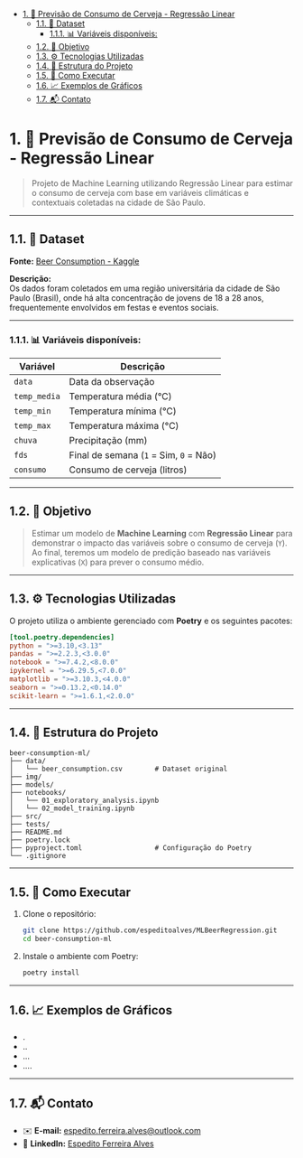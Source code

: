 - [1. 🍺 Previsão de Consumo de Cerveja - Regressão Linear](#1--previsão-de-consumo-de-cerveja---regressão-linear)
  - [1.1. 📌 Dataset](#11--dataset)
    - [1.1.1. 📊 Variáveis disponíveis:](#111--variáveis-disponíveis)
  - [1.2. 🎯 Objetivo](#12--objetivo)
  - [1.3. ⚙️ Tecnologias Utilizadas](#13-️-tecnologias-utilizadas)
  - [1.4. 📁 Estrutura do Projeto](#14--estrutura-do-projeto)
  - [1.5. 🚀 Como Executar](#15--como-executar)
  - [1.6. 📈 Exemplos de Gráficos](#16--exemplos-de-gráficos)
  - [1.7. 📬 Contato](#17--contato)

# 1. 🍺 Previsão de Consumo de Cerveja - Regressão Linear

> Projeto de Machine Learning utilizando Regressão Linear para estimar o consumo de cerveja com base em variáveis climáticas e contextuais coletadas na cidade de São Paulo.

---

## 1.1. 📌 Dataset

**Fonte:** [Beer Consumption - Kaggle](https://www.kaggle.com/dongeorge/beer-consumption-sao-paulo)

**Descrição:**  
Os dados foram coletados em uma região universitária da cidade de São Paulo (Brasil), onde há alta concentração de jovens de 18 a 28 anos, frequentemente envolvidos em festas e eventos sociais.

---

### 1.1.1. 📊 Variáveis disponíveis:

| Variável     | Descrição                                 |
|--------------|--------------------------------------------|
| `data`       | Data da observação                         |
| `temp_media` | Temperatura média (°C)                     |
| `temp_min`   | Temperatura mínima (°C)                    |
| `temp_max`   | Temperatura máxima (°C)                    |
| `chuva`      | Precipitação (mm)                          |
| `fds`        | Final de semana (`1` = Sim, `0` = Não)     |
| `consumo`    | Consumo de cerveja (litros)                |

---

## 1.2. 🎯 Objetivo

> Estimar um modelo de **Machine Learning** com **Regressão Linear** para demonstrar o impacto das variáveis sobre o consumo de cerveja (`Y`). Ao final, teremos um modelo de predição baseado nas variáveis explicativas (`X`) para prever o consumo médio.

---

## 1.3. ⚙️ Tecnologias Utilizadas

O projeto utiliza o ambiente gerenciado com **Poetry** e os seguintes pacotes:

```toml
[tool.poetry.dependencies]
python = ">=3.10,<3.13"
pandas = ">=2.2.3,<3.0.0"
notebook = ">=7.4.2,<8.0.0"
ipykernel = ">=6.29.5,<7.0.0"
matplotlib = ">=3.10.3,<4.0.0"
seaborn = ">=0.13.2,<0.14.0"
scikit-learn = ">=1.6.1,<2.0.0"
```

---

## 1.4. 📁 Estrutura do Projeto

```
beer-consumption-ml/
├── data/
│   └── beer_consumption.csv        # Dataset original
├── img/
├── models/
├── notebooks/
│   └── 01_exploratory_analysis.ipynb
│   └── 02_model_training.ipynb 
├── src/
├── tests/
├── README.md
├── poetry.lock 
├── pyproject.toml                  # Configuração do Poetry
└── .gitignore
```

---

## 1.5. 🚀 Como Executar

1. Clone o repositório:
   ```bash
   git clone https://github.com/espeditoalves/MLBeerRegression.git
   cd beer-consumption-ml
   ```

2. Instale o ambiente com Poetry:
   ```bash
   poetry install
   ```

---

## 1.6. 📈 Exemplos de Gráficos

- .
- ..
- ...
- ....

---

## 1.7. 📬 Contato

- ✉️ **E-mail:** [espedito.ferreira.alves@outlook.com](espedito.ferreira.alves@outlook.com) 
- 🔗 **LinkedIn:** [Espedito Ferreira Alves](https://www.linkedin.com/in/espedito-ferreira-alves/)  


